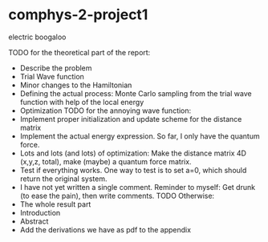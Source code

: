 # comphys-2-project1
electric boogaloo

TODO for the theoretical part of the report:
- Describe the problem
- Trial Wave function
- Minor changes to the Hamiltonian
- Defining the actual process: Monte Carlo sampling from the trial wave function with help of the local energy
- Optimization
TODO for the annoying wave function:
- Implement proper initialization and update scheme for the distance matrix
- Implement the actual energy expression. So far, I only have the quantum force.
- Lots and lots (and lots) of optimization: Make the distance matrix 4D (x,y,z, total), make (maybe) a quantum force matrix. 
- Test if everything works. One way to test is to set a=0, which should return the original system.
- I have not yet written a single comment. Reminder to myself: Get drunk (to ease the pain), then write comments.
TODO Otherwise:
- The whole result part
- Introduction
- Abstract
- Add the derivations we have as pdf to the appendix
